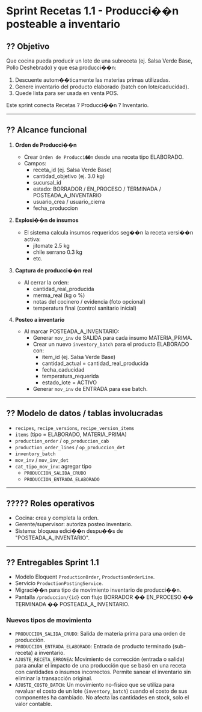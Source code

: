 # Sprint Recetas 1.1 - Producci��n posteable a inventario

## ?? Objetivo
Que cocina pueda producir un lote de una subreceta (ej. Salsa Verde Base, Pollo Deshebrado) y que esa producci��n:
1. Descuente autom��ticamente las materias primas utilizadas.
2. Genere inventario del producto elaborado (batch con lote/caducidad).
3. Quede lista para ser usada en venta POS.

Este sprint conecta Recetas ? Producci��n ? Inventario.

---

## ?? Alcance funcional

1. **Orden de Producci��n**
   - Crear `Orden de Producci��n` desde una receta tipo ELABORADO.
   - Campos:
     - receta_id (ej. Salsa Verde Base)
     - cantidad_objetivo (ej. 3.0 kg)
     - sucursal_id
     - estado: BORRADOR / EN_PROCESO / TERMINADA / POSTEADA_A_INVENTARIO
     - usuario_crea / usuario_cierra
     - fecha_produccion

2. **Explosi��n de insumos**
   - El sistema calcula insumos requeridos seg��n la receta versi��n activa:
     - jitomate 2.5 kg
     - chile serrano 0.3 kg
     - etc.

3. **Captura de producci��n real**
   - Al cerrar la orden:
     - cantidad_real_producida
     - merma_real (kg o %)
     - notas del cocinero / evidencia (foto opcional)
     - temperatura final (control sanitario inicial)

4. **Posteo a inventario**
   - Al marcar POSTEADA_A_INVENTARIO:
     - Generar `mov_inv` de SALIDA para cada insumo MATERIA_PRIMA.
     - Crear un nuevo `inventory_batch` para el producto ELABORADO con:
       - item_id (ej. Salsa Verde Base)
       - cantidad_actual = cantidad_real_producida
       - fecha_caducidad
       - temperatura_requerida
       - estado_lote = ACTIVO
     - Generar `mov_inv` de ENTRADA para ese batch.

---

## ?? Modelo de datos / tablas involucradas
- `recipes`, `recipe_versions`, `recipe_version_items`
- `items` (tipo = ELABORADO, MATERIA_PRIMA)
- `production_order` / `op_produccion_cab`
- `production_order_lines` / `op_produccion_det`
- `inventory_batch`
- `mov_inv` / `mov_inv_det`
- `cat_tipo_mov_inv`: agregar tipo
  - `PRODUCCION_SALIDA_CRUDO`
  - `PRODUCCION_ENTRADA_ELABORADO`

---

## ????? Roles operativos
- Cocina: crea y completa la orden.
- Gerente/supervisor: autoriza posteo inventario.
- Sistema: bloquea edici��n despu��s de "POSTEADA_A_INVENTARIO".

---

## ?? Entregables Sprint 1.1
- Modelo Eloquent `ProductionOrder`, `ProductionOrderLine`.
- Servicio `ProductionPostingService`.
- Migraci��n para tipo de movimiento inventario de producci��n.
- Pantalla `/produccion/{id}` con flujo BORRADOR �� EN_PROCESO �� TERMINADA �� POSTEADA_A_INVENTARIO.

### Nuevos tipos de movimiento
- `PRODUCCION_SALIDA_CRUDO`: Salida de materia prima para una orden de producción.
- `PRODUCCION_ENTRADA_ELABORADO`: Entrada de producto terminado (sub-receta) a inventario.
- `AJUSTE_RECETA_ERRONEA`: Movimiento de corrección (entrada o salida) para anular el impacto de una producción que se basó en una receta con cantidades o insumos incorrectos. Permite sanear el inventario sin eliminar la transacción original.
- `AJUSTE_COSTO_BATCH`: Un movimiento no-físico que se utiliza para revaluar el costo de un lote (`inventory_batch`) cuando el costo de sus componentes ha cambiado. No afecta las cantidades en stock, solo el valor contable.